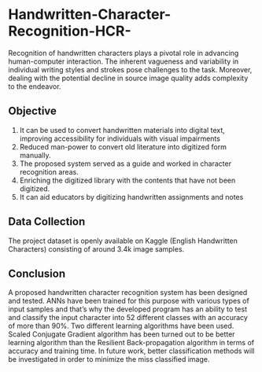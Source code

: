 # Handwritten-Character-Recognition-HCR-
Recognition of handwritten characters plays a pivotal role in advancing human-computer interaction. The inherent vagueness and variability in individual writing styles and strokes pose challenges to the task. Moreover, dealing with the potential decline in source image quality adds complexity to the endeavor.

## Objective
1. It can be used to convert handwritten materials into digital text, improving accessibility
for individuals with visual impairments
2. Reduced man-power to convert old literature into digitized form manually.
3. The proposed system served as a guide and worked in character recognition areas.
4. Enriching the digitized library with the contents that have not been digitized.
5. It can aid educators by digitizing handwritten assignments and notes

## Data Collection
The project dataset is openly available on Kaggle (English Handwritten Characters) consisting
of around 3.4k image samples.

## Conclusion
A proposed handwritten character recognition system has been designed and tested. ANNs have
been trained for this purpose with various types of input samples and that’s why the developed
program has an ability to test and classify the input character into 52 different classes with an
accuracy of more than 90%.
Two different learning algorithms have been used. Scaled Conjugate Gradient algorithm has
been turned out to be better learning algorithm than the Resilient Back-propagation algorithm
in terms of accuracy and training time.
In future work, better classification methods will be investigated in order to minimize the miss
classified image.

